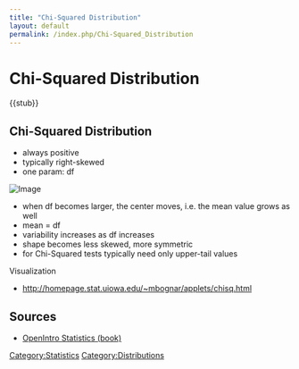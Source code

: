 ```yaml
---
title: "Chi-Squared Distribution"
layout: default
permalink: /index.php/Chi-Squared_Distribution
---
```


# Chi-Squared Distribution

{{stub}}

## Chi-Squared Distribution
- always positive 
- typically right-skewed 
- one param: $\text{df}$

<img src="http://habrastorage.org/files/936/3c9/506/9363c9506c8f4953973be84906eb1e6a.png" alt="Image">


- when df becomes larger, the center moves, i.e. the mean value grows as well
- mean = df
- variability increases as df increases 
- shape becomes less skewed, more symmetric 
- for Chi-Squared tests typically need only upper-tail values


Visualization 
- http://homepage.stat.uiowa.edu/~mbognar/applets/chisq.html

## Sources
- [OpenIntro Statistics (book)](OpenIntro_Statistics_(book))

[Category:Statistics](Category_Statistics)
[Category:Distributions](Category_Distributions)